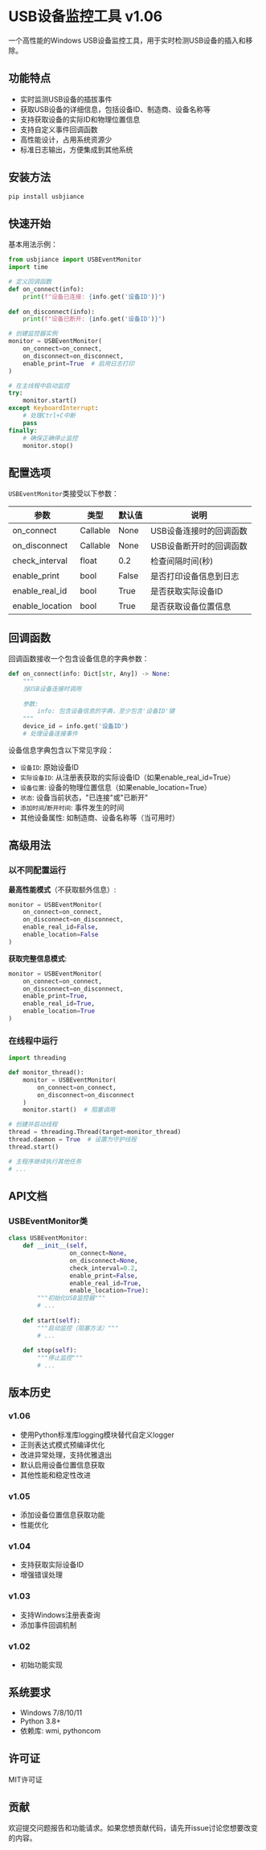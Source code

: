# USB设备监控工具 v1.06

一个高性能的Windows USB设备监控工具，用于实时检测USB设备的插入和移除。

## 功能特点

- 实时监测USB设备的插拔事件
- 获取USB设备的详细信息，包括设备ID、制造商、设备名称等
- 支持获取设备的实际ID和物理位置信息
- 支持自定义事件回调函数
- 高性能设计，占用系统资源少
- 标准日志输出，方便集成到其他系统

## 安装方法

```bash
pip install usbjiance
```

## 快速开始

基本用法示例：

```python
from usbjiance import USBEventMonitor
import time

# 定义回调函数
def on_connect(info):
    print(f"设备已连接: {info.get('设备ID')}")
    
def on_disconnect(info):
    print(f"设备已断开: {info.get('设备ID')}")

# 创建监控器实例
monitor = USBEventMonitor(
    on_connect=on_connect,
    on_disconnect=on_disconnect,
    enable_print=True  # 启用日志打印
)

# 在主线程中启动监控
try:
    monitor.start()
except KeyboardInterrupt:
    # 处理Ctrl+C中断
    pass
finally:
    # 确保正确停止监控
    monitor.stop()
```

## 配置选项

`USBEventMonitor`类接受以下参数：

| 参数 | 类型 | 默认值 | 说明 |
|------|------|--------|------|
| on_connect | Callable | None | USB设备连接时的回调函数 |
| on_disconnect | Callable | None | USB设备断开时的回调函数 |
| check_interval | float | 0.2 | 检查间隔时间(秒) |
| enable_print | bool | False | 是否打印设备信息到日志 |
| enable_real_id | bool | True | 是否获取实际设备ID |
| enable_location | bool | True | 是否获取设备位置信息 |

## 回调函数

回调函数接收一个包含设备信息的字典参数：

```python
def on_connect(info: Dict[str, Any]) -> None:
    """
    当USB设备连接时调用
    
    参数:
        info: 包含设备信息的字典，至少包含'设备ID'键
    """
    device_id = info.get('设备ID')
    # 处理设备连接事件
```

设备信息字典包含以下常见字段：

- `设备ID`: 原始设备ID
- `实际设备ID`: 从注册表获取的实际设备ID（如果enable_real_id=True）
- `设备位置`: 设备的物理位置信息（如果enable_location=True）
- `状态`: 设备当前状态，"已连接"或"已断开"
- `添加时间`/`断开时间`: 事件发生的时间
- 其他设备属性: 如制造商、设备名称等（当可用时）

## 高级用法

### 以不同配置运行

**最高性能模式**（不获取额外信息）:
```python
monitor = USBEventMonitor(
    on_connect=on_connect,
    on_disconnect=on_disconnect,
    enable_real_id=False,
    enable_location=False
)
```

**获取完整信息模式**:
```python
monitor = USBEventMonitor(
    on_connect=on_connect,
    on_disconnect=on_disconnect,
    enable_print=True,
    enable_real_id=True,
    enable_location=True
)
```

### 在线程中运行

```python
import threading

def monitor_thread():
    monitor = USBEventMonitor(
        on_connect=on_connect,
        on_disconnect=on_disconnect
    )
    monitor.start()  # 阻塞调用

# 创建并启动线程
thread = threading.Thread(target=monitor_thread)
thread.daemon = True  # 设置为守护线程
thread.start()

# 主程序继续执行其他任务
# ...
```

## API文档

### USBEventMonitor类

```python
class USBEventMonitor:
    def __init__(self,
                 on_connect=None,
                 on_disconnect=None,
                 check_interval=0.2,
                 enable_print=False,
                 enable_real_id=True,
                 enable_location=True):
        """初始化USB监控器"""
        # ...
        
    def start(self):
        """启动监控（阻塞方法）"""
        # ...
        
    def stop(self):
        """停止监控"""
        # ...
```

## 版本历史

### v1.06
- 使用Python标准库logging模块替代自定义logger
- 正则表达式模式预编译优化
- 改进异常处理，支持优雅退出
- 默认启用设备位置信息获取
- 其他性能和稳定性改进

### v1.05
- 添加设备位置信息获取功能
- 性能优化

### v1.04
- 支持获取实际设备ID
- 增强错误处理

### v1.03
- 支持Windows注册表查询
- 添加事件回调机制

### v1.02
- 初始功能实现

## 系统要求

- Windows 7/8/10/11
- Python 3.8+
- 依赖库: wmi, pythoncom

## 许可证

MIT许可证

## 贡献

欢迎提交问题报告和功能请求。如果您想贡献代码，请先开issue讨论您想要改变的内容。 